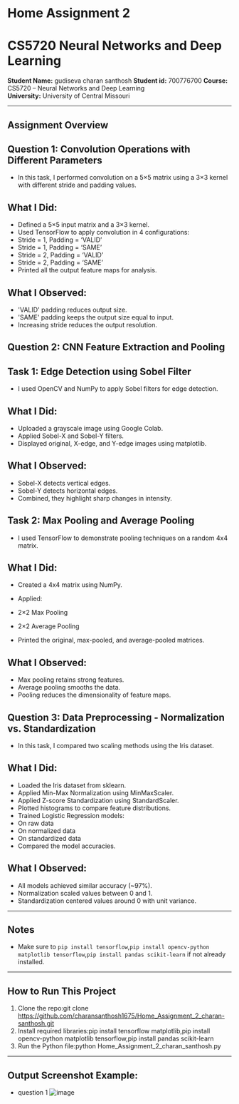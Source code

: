 # Home Assignment 2
# CS5720 Neural Networks and Deep Learning
**Student Name:** gudiseva charan santhosh 
**Student id:** 700776700
**Course:** CS5720 – Neural Networks and Deep Learning  
**University:** University of Central Missouri  

---

## Assignment Overview

## Question 1: Convolution Operations with Different Parameters
- In this task, I performed convolution on a 5×5 matrix using a 3×3 kernel with different stride and padding values.

## What I Did:
- Defined a 5×5 input matrix and a 3×3 kernel.
- Used TensorFlow to apply convolution in 4 configurations:
- Stride = 1, Padding = ‘VALID’
- Stride = 1, Padding = ‘SAME’
- Stride = 2, Padding = ‘VALID’
- Stride = 2, Padding = ‘SAME’
- Printed all the output feature maps for analysis.

## What I Observed:
- 'VALID' padding reduces output size.
- 'SAME' padding keeps the output size equal to input.
- Increasing stride reduces the output resolution.

## Question 2: CNN Feature Extraction and Pooling
## Task 1: Edge Detection using Sobel Filter
- I used OpenCV and NumPy to apply Sobel filters for edge detection.

## What I Did:
- Uploaded a grayscale image using Google Colab.
- Applied Sobel-X and Sobel-Y filters.
- Displayed original, X-edge, and Y-edge images using matplotlib.

## What I Observed:
- Sobel-X detects vertical edges.
- Sobel-Y detects horizontal edges.
- Combined, they highlight sharp changes in intensity.

## Task 2: Max Pooling and Average Pooling
- I used TensorFlow to demonstrate pooling techniques on a random 4x4 matrix.

## What I Did:
- Created a 4x4 matrix using NumPy.
- Applied:
- 2×2 Max Pooling
- 2×2 Average Pooling

- Printed the original, max-pooled, and average-pooled matrices.

## What I Observed:
- Max pooling retains strong features.
- Average pooling smooths the data.
- Pooling reduces the dimensionality of feature maps.

## Question 3: Data Preprocessing - Normalization vs. Standardization
- In this task, I compared two scaling methods using the Iris dataset.

## What I Did:
- Loaded the Iris dataset from sklearn.
- Applied Min-Max Normalization using MinMaxScaler.
- Applied Z-score Standardization using StandardScaler.
- Plotted histograms to compare feature distributions.
- Trained Logistic Regression models:
- On raw data
- On normalized data
- On standardized data
- Compared the model accuracies.

## What I Observed:
- All models achieved similar accuracy (~97%).
- Normalization scaled values between 0 and 1.
- Standardization centered values around 0 with unit variance.

---

##  Notes
- Make sure to `pip install tensorflow`,`pip install opencv-python matplotlib tensorflow`,`pip install pandas scikit-learn` if not already installed.
---

## How to Run This Project

1. Clone the repo:git clone https://github.com/charansanthosh1675/Home_Assignment_2_charan-santhosh.git
2. Install required libraries:pip install tensorflow matplotlib,pip install opencv-python matplotlib tensorflow,pip install pandas scikit-learn
3. Run the Python file:python Home_Assignment_2_charan_santhosh.py

---

## Output Screenshot Example:
- question 1
![image](https://github.com/user-attachments/assets/e41b6d5b-3983-4202-aa8b-44322f02bf16)

